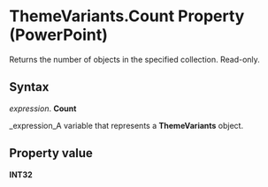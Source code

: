 
# ThemeVariants.Count Property (PowerPoint)

Returns the number of objects in the specified collection. Read-only.


## Syntax

 _expression_. **Count**

 _expression_A variable that represents a  **ThemeVariants** object.


## Property value

 **INT32**

